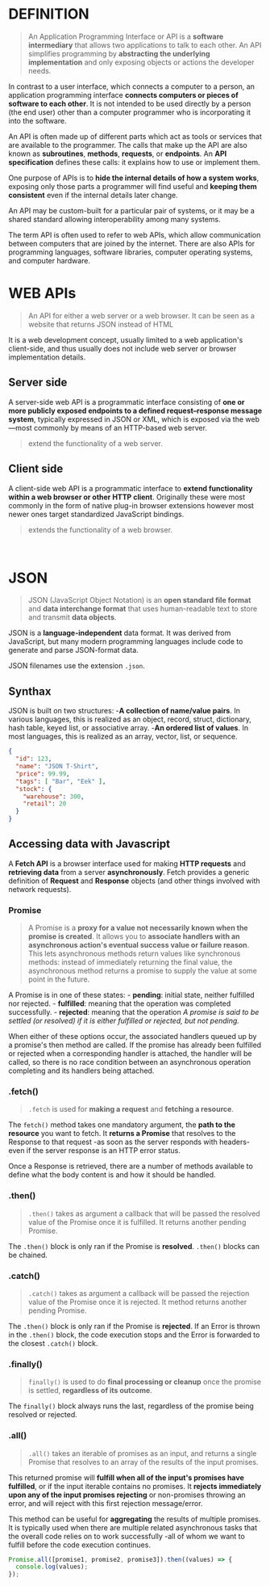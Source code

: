 
# DEFINITION

>  An Application Programming Interface or API is a **software intermediary** that allows two applications to talk to each other. An API simplifies programming by **abstracting the underlying implementation** and only exposing objects or actions the developer needs.

In contrast to a user interface, which connects a computer to a person, an application programming interface **connects computers or pieces of software to each other**. It is not intended to be used directly by a person (the end user) other than a computer programmer who is incorporating it into the software.

An API is often made up of different parts which act as tools or services that are available to the programmer. The calls that make up the API are also known as **subroutines**, **methods**, **requests**, or **endpoints**. An **API specification** defines these calls: it explains how to use or implement them.

One purpose of APIs is to **hide the internal details of how a system works**, exposing only those parts a programmer will find useful and **keeping them consistent** even if the internal details later change.

An API may be custom-built for a particular pair of systems, or it may be a shared standard allowing interoperability among many systems.

The term API is often used to refer to web APIs, which allow communication between computers that are joined by the internet. There are also APIs for programming languages, software libraries, computer operating systems, and computer hardware.
<br />

# WEB APIs

> An API for either a web server or a web browser. It can be seen as a website that returns JSON instead of HTML

It is a web development concept, usually limited to a web application's client-side, and thus usually does not include web server or browser implementation details.

## Server side
A server-side web API is a programmatic interface consisting of **one or more publicly exposed endpoints to a defined request–response message system**, typically expressed in JSON or XML, which is exposed via the web —most commonly by means of an HTTP-based web server.
> extend the functionality of a web server.

## Client side
A client-side web API is a programmatic interface to **extend functionality within a web browser or other HTTP client**. Originally these were most commonly in the form of native plug-in browser extensions however most newer ones target standardized JavaScript bindings.
> extends the functionality of a web browser.
<br />

# JSON

> JSON (JavaScript Object Notation) is an **open standard file format** and **data interchange format** that uses human-readable text to store and transmit **data objects**.

JSON is a **language-independent** data format. It was derived from JavaScript, but many modern programming languages include code to generate and parse JSON-format data.

JSON filenames use the extension ```.json```.

## Synthax

JSON is built on two structures:
	-**A collection of name/value pairs**. In various languages, this is realized as an object, record, struct, dictionary, hash table, keyed list, or associative array.
	-**An ordered list of values**. In most languages, this is realized as an array, vector, list, or sequence.


``` json
{
  "id": 123,
  "name": "JSON T-Shirt",
  "price": 99.99,
  "tags": [ "Bar", "Eek" ],
  "stock": {
    "warehouse": 300,
    "retail": 20
  }
}
```

## Accessing data with Javascript

A **Fetch API** is a browser interface used for making **HTTP requests** and **retrieving data** from a server **asynchronously**.
Fetch provides a generic definition of **Request** and **Response** objects (and other things involved with network requests).

### Promise

> A Promise is a **proxy for a value not necessarily known when the promise is created**. 
It allows you to **associate handlers with an asynchronous action's eventual success value or failure reason**. This lets asynchronous methods return values like synchronous methods: instead of immediately returning the final value, the asynchronous method returns a promise to supply the value at some point in the future.

A Promise is in one of these states:
	- **pending**: initial state, neither fulfilled nor rejected.
	- **fulfilled**: meaning that the operation was completed successfully.
	- **rejected**: meaning that the operation
*A promise is said to be settled (or resolved) if it is either fulfilled or rejected, but not pending.*

 When either of these options occur, the associated handlers queued up by a promise's then method are called. If the promise has already been fulfilled or rejected when a corresponding handler is attached, the handler will be called, so there is no race condition between an asynchronous operation completing and its handlers being attached.

### .fetch()

> ```.fetch``` is used for **making a request** and **fetching a resource**.

The ```fetch()``` method takes one mandatory argument, the **path to the resource** you want to fetch.
It **returns a Promise** that resolves to the Response to that request -as soon as the server responds with headers- even if the server response is an HTTP error status.

Once a Response is retrieved, there are a number of methods available to define what the body content is and how it should be handled.

### .then()

>  ```.then()``` takes as argument a callback that will be passed the resolved value of the Promise once it is fulfilled. It returns another pending Promise.

The ```.then()``` block is only ran if the Promise is **resolved**. 
```.then()``` blocks can be chained.

### .catch()

>  ```.catch()``` takes as argument a callback will be passed the rejection value of the Promise once it is rejected. It method returns another pending Promise.

The ```.then()``` block is only ran if the Promise is **rejected**. 
If an Error is thrown in the ```.then()``` block, the code execution stops and the Error is forwarded to the closest ```.catch()``` block.

### .finally()

> ```finally()``` is used to do **final processing or cleanup** once the promise is settled, **regardless of its outcome**.

The ```finally()``` block always runs the last, regardless of the promise being resolved or rejected.


### .all()

> ```.all()```  takes an iterable of promises as an input, and returns a single Promise that resolves to an array of the results of the input promises.

This returned promise will **fulfill when all of the input's promises have fulfilled**, or if the input iterable contains no promises.
It **rejects immediately upon any of the input promises rejecting** or non-promises throwing an error, and will reject with this first rejection message/error. 

This method can be useful for **aggregating** the results of multiple promises. It is typically used when there are multiple related asynchronous tasks that the overall code relies on to work successfully -all of whom we want to fulfill before the code execution continues. 

``` javascript
Promise.all([promise1, promise2, promise3]).then((values) => {
  console.log(values);
});
```


